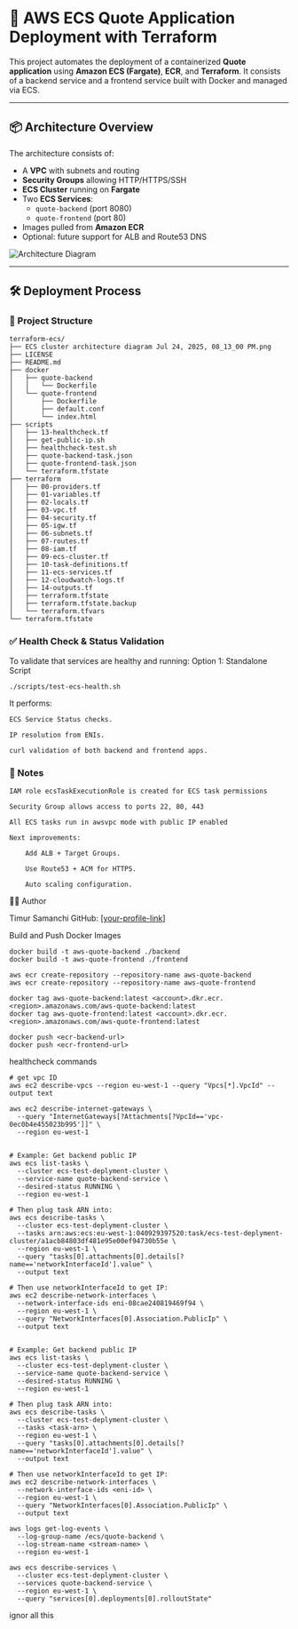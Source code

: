 
# 🚀 AWS ECS Quote Application Deployment with Terraform

This project automates the deployment of a containerized **Quote application** using **Amazon ECS (Fargate)**, **ECR**, and **Terraform**. It consists of a backend service and a frontend service built with Docker and managed via ECS.

---

## 📦 Architecture Overview

The architecture consists of:
- A **VPC** with subnets and routing
- **Security Groups** allowing HTTP/HTTPS/SSH
- **ECS Cluster** running on **Fargate**
- Two **ECS Services**:
  - `quote-backend` (port 8080)
  - `quote-frontend` (port 80)
- Images pulled from **Amazon ECR**
- Optional: future support for ALB and Route53 DNS

![Architecture Diagram](../A_flowchart_diagram_in_digital_vector_graphic_form.png)

---

## 🛠️ Deployment Process

### 📁 Project Structure

```
terraform-ecs/
├── ECS cluster architecture diagram Jul 24, 2025, 08_13_00 PM.png
├── LICENSE
├── README.md
├── docker
│   ├── quote-backend
│   │   └── Dockerfile
│   └── quote-frontend
│       ├── Dockerfile
│       ├── default.conf
│       └── index.html
├── scripts
│   ├── 13-healthcheck.tf
│   ├── get-public-ip.sh
│   ├── healthcheck-test.sh
│   ├── quote-backend-task.json
│   ├── quote-frontend-task.json
│   └── terraform.tfstate
├── terraform
│   ├── 00-providers.tf
│   ├── 01-variables.tf
│   ├── 02-locals.tf
│   ├── 03-vpc.tf
│   ├── 04-security.tf
│   ├── 05-igw.tf
│   ├── 06-subnets.tf
│   ├── 07-routes.tf
│   ├── 08-iam.tf
│   ├── 09-ecs-cluster.tf
│   ├── 10-task-definitions.tf
│   ├── 11-ecs-services.tf
│   ├── 12-cloudwatch-logs.tf
│   ├── 14-outputs.tf
│   ├── terraform.tfstate
│   ├── terraform.tfstate.backup
│   └── terraform.tfvars
└── terraform.tfstate

```

### ✅ Health Check & Status Validation

To validate that services are healthy and running:
Option 1: Standalone Script
```
./scripts/test-ecs-health.sh
```
It performs:

    ECS Service Status checks. 

    IP resolution from ENIs. 

    curl validation of both backend and frontend apps. 

### 🧠 Notes

    IAM role ecsTaskExecutionRole is created for ECS task permissions

    Security Group allows access to ports 22, 80, 443

    All ECS tasks run in awsvpc mode with public IP enabled

    Next improvements:  

        Add ALB + Target Groups. 

        Use Route53 + ACM for HTTPS. 

        Auto scaling configuration. 


👨‍💻 Author

Timur Samanchi
GitHub: [[your-profile-link](https://github.com/timursamanchi)]

Build and Push Docker Images
```
docker build -t aws-quote-backend ./backend
docker build -t aws-quote-frontend ./frontend

aws ecr create-repository --repository-name aws-quote-backend
aws ecr create-repository --repository-name aws-quote-frontend

docker tag aws-quote-backend:latest <account>.dkr.ecr.<region>.amazonaws.com/aws-quote-backend:latest
docker tag aws-quote-frontend:latest <account>.dkr.ecr.<region>.amazonaws.com/aws-quote-frontend:latest

docker push <ecr-backend-url>
docker push <ecr-frontend-url>
```

healthcheck commands
```
# get vpc ID
aws ec2 describe-vpcs --region eu-west-1 --query "Vpcs[*].VpcId" --output text

aws ec2 describe-internet-gateways \
  --query "InternetGateways[?Attachments[?VpcId=='vpc-0ec0b4e455023b995']]" \
  --region eu-west-1


# Example: Get backend public IP
aws ecs list-tasks \
  --cluster ecs-test-deplyment-cluster \
  --service-name quote-backend-service \
  --desired-status RUNNING \
  --region eu-west-1

# Then plug task ARN into:
aws ecs describe-tasks \
  --cluster ecs-test-deplyment-cluster \
  --tasks arn:aws:ecs:eu-west-1:040929397520:task/ecs-test-deplyment-cluster/a1acb84803df481e95e00ef94730b55e \
  --region eu-west-1 \
  --query "tasks[0].attachments[0].details[?name=='networkInterfaceId'].value" \
  --output text

# Then use networkInterfaceId to get IP:
aws ec2 describe-network-interfaces \
  --network-interface-ids eni-08cae240819469f94 \
  --region eu-west-1 \
  --query "NetworkInterfaces[0].Association.PublicIp" \
  --output text


# Example: Get backend public IP
aws ecs list-tasks \
  --cluster ecs-test-deplyment-cluster \
  --service-name quote-backend-service \
  --desired-status RUNNING \
  --region eu-west-1

# Then plug task ARN into:
aws ecs describe-tasks \
  --cluster ecs-test-deplyment-cluster \
  --tasks <task-arn> \
  --region eu-west-1 \
  --query "tasks[0].attachments[0].details[?name=='networkInterfaceId'].value" \
  --output text

# Then use networkInterfaceId to get IP:
aws ec2 describe-network-interfaces \
  --network-interface-ids <eni-id> \
  --region eu-west-1 \
  --query "NetworkInterfaces[0].Association.PublicIp" \
  --output text

aws logs get-log-events \
  --log-group-name /ecs/quote-backend \
  --log-stream-name <stream-name> \
  --region eu-west-1

aws ecs describe-services \
  --cluster ecs-test-deplyment-cluster \
  --services quote-backend-service \
  --region eu-west-1 \
  --query "services[0].deployments[0].rolloutState"

```

ignor all this